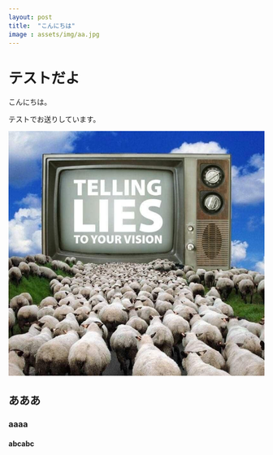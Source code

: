 ```yaml
---
layout: post
title:  "こんにちは"
image : assets/img/aa.jpg
---
```


# テストだよ
こんにちは。

テストでお送りしています。

<img src="assets/img/aa.jpg">

## あああ
### aaaa
#### abcabc

